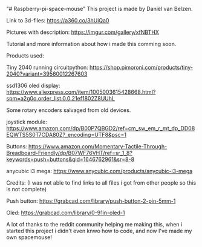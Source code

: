 "# Raspberry-pi-space-mouse" 
This project is made by Daniël van Belzen.

Link to 3d-files: https://a360.co/3hUiQa0

Pictures with description:
	https://imgur.com/gallery/xfNBTHX


Tutorial and more information about how i made this comming soon.





Products used:

Tiny 2040 running circuitpython:
	https://shop.pimoroni.com/products/tiny-2040?variant=39560012267603

ssd1306 oled display:
	https://www.aliexpress.com/item/1005003615428668.html?spm=a2g0o.order_list.0.0.21ef1802Z8UUhL

Some rotary encoders salvaged from old devices.

joystick module:
	https://www.amazon.com/dp/B00P7QBGD2/ref=cm_sw_em_r_mt_dp_DD08EQWTS5S0T7CDA80Z?_encoding=UTF8&psc=1 

Buttons:
	https://www.amazon.com/Momentary-Tactile-Through-Breadboard-Friendly/dp/B07WF76VHT/ref=sr_1_8?keywords=push+buttons&qid=1646762961&sr=8-8

anycubic i3 mega:
	https://www.anycubic.com/products/anycubic-i3-mega




Credits:
(I was not able to find links to all files i got from other people so this is not complete)

Push button: https://grabcad.com/library/push-button-2-pin-5mm-1

Oled: https://grabcad.com/library/0-91in-oled-1

A lot of thanks to the reddit community helping me making this, when i started this project i didn't even knwo how to code, and now I've made my own spacemouse!